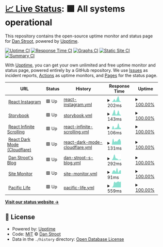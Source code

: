 # [📈 Live Status](https://dstroot.github.io/site-monitor): <!--live status--> **🟩 All systems operational**

This repository contains the open-source uptime monitor and status page for [Dan Stroot](https://danstroot.com), powered by [Upptime](https://github.com/upptime/upptime).

[![Uptime CI](https://github.com/dstroot/site-monitor/workflows/Uptime%20CI/badge.svg)](https://github.com/upptime/upptime/actions?query=workflow%3A%22Uptime+CI%22)
[![Response Time CI](https://github.com/dstroot/site-monitor/workflows/Response%20Time%20CI/badge.svg)](https://github.com/upptime/upptime/actions?query=workflow%3A%22Response+Time+CI%22)
[![Graphs CI](https://github.com/dstroot/site-monitor/workflows/Graphs%20CI/badge.svg)](https://github.com/upptime/upptime/actions?query=workflow%3A%22Graphs+CI%22)
[![Static Site CI](https://github.com/dstroot/site-monitor/workflows/Static%20Site%20CI/badge.svg)](https://github.com/upptime/upptime/actions?query=workflow%3A%22Static+Site+CI%22)
[![Summary CI](https://github.com/dstroot/site-monitor/workflows/Summary%20CI/badge.svg)](https://github.com/upptime/upptime/actions?query=workflow%3A%22Summary+CI%22)

With [Upptime](https://upptime.js.org), you can get your own unlimited and free uptime monitor and status page, powered entirely by a GitHub repository. We use [Issues](https://github.com/dstroot/site-monitor/issues) as incident reports, [Actions](https://github.com/dstroot/site-monitor/actions) as uptime monitors, and [Pages](https://dstroot.github.io/site-monitor) for the status page.

<!--start: status pages-->
<!-- This summary is generated by Upptime (https://github.com/upptime/upptime) -->
<!-- Do not edit this manually, your changes will be overwritten -->
<!-- prettier-ignore -->
| URL | Status | History | Response Time | Uptime |
| --- | ------ | ------- | ------------- | ------ |
| <img alt="" src="https://favicons.githubusercontent.com/affectionate-aryabhata-c22561.netlify.app" height="13"> [React Instagram](https://affectionate-aryabhata-c22561.netlify.app/) | 🟩 Up | [react-instagram.yml](https://github.com/dstroot/site-monitor/commits/HEAD/history/react-instagram.yml) | <details><summary><img alt="Response time graph" src="./graphs/react-instagram/response-time-week.png" height="20"> 202ms</summary><br><a href="https://dstroot.github.io/site-monitor/history/react-instagram"><img alt="Response time 132" src="https://img.shields.io/endpoint?url=https%3A%2F%2Fraw.githubusercontent.com%2Fdstroot%2Fsite-monitor%2FHEAD%2Fapi%2Freact-instagram%2Fresponse-time.json"></a><br><a href="https://dstroot.github.io/site-monitor/history/react-instagram"><img alt="24-hour response time 37" src="https://img.shields.io/endpoint?url=https%3A%2F%2Fraw.githubusercontent.com%2Fdstroot%2Fsite-monitor%2FHEAD%2Fapi%2Freact-instagram%2Fresponse-time-day.json"></a><br><a href="https://dstroot.github.io/site-monitor/history/react-instagram"><img alt="7-day response time 202" src="https://img.shields.io/endpoint?url=https%3A%2F%2Fraw.githubusercontent.com%2Fdstroot%2Fsite-monitor%2FHEAD%2Fapi%2Freact-instagram%2Fresponse-time-week.json"></a><br><a href="https://dstroot.github.io/site-monitor/history/react-instagram"><img alt="30-day response time 141" src="https://img.shields.io/endpoint?url=https%3A%2F%2Fraw.githubusercontent.com%2Fdstroot%2Fsite-monitor%2FHEAD%2Fapi%2Freact-instagram%2Fresponse-time-month.json"></a><br><a href="https://dstroot.github.io/site-monitor/history/react-instagram"><img alt="1-year response time 132" src="https://img.shields.io/endpoint?url=https%3A%2F%2Fraw.githubusercontent.com%2Fdstroot%2Fsite-monitor%2FHEAD%2Fapi%2Freact-instagram%2Fresponse-time-year.json"></a></details> | <details><summary><a href="https://dstroot.github.io/site-monitor/history/react-instagram">100.00%</a></summary><a href="https://dstroot.github.io/site-monitor/history/react-instagram"><img alt="All-time uptime 100.00%" src="https://img.shields.io/endpoint?url=https%3A%2F%2Fraw.githubusercontent.com%2Fdstroot%2Fsite-monitor%2FHEAD%2Fapi%2Freact-instagram%2Fuptime.json"></a><br><a href="https://dstroot.github.io/site-monitor/history/react-instagram"><img alt="24-hour uptime 100.00%" src="https://img.shields.io/endpoint?url=https%3A%2F%2Fraw.githubusercontent.com%2Fdstroot%2Fsite-monitor%2FHEAD%2Fapi%2Freact-instagram%2Fuptime-day.json"></a><br><a href="https://dstroot.github.io/site-monitor/history/react-instagram"><img alt="7-day uptime 100.00%" src="https://img.shields.io/endpoint?url=https%3A%2F%2Fraw.githubusercontent.com%2Fdstroot%2Fsite-monitor%2FHEAD%2Fapi%2Freact-instagram%2Fuptime-week.json"></a><br><a href="https://dstroot.github.io/site-monitor/history/react-instagram"><img alt="30-day uptime 100.00%" src="https://img.shields.io/endpoint?url=https%3A%2F%2Fraw.githubusercontent.com%2Fdstroot%2Fsite-monitor%2FHEAD%2Fapi%2Freact-instagram%2Fuptime-month.json"></a><br><a href="https://dstroot.github.io/site-monitor/history/react-instagram"><img alt="1-year uptime 100.00%" src="https://img.shields.io/endpoint?url=https%3A%2F%2Fraw.githubusercontent.com%2Fdstroot%2Fsite-monitor%2FHEAD%2Fapi%2Freact-instagram%2Fuptime-year.json"></a></details>
| <img alt="" src="https://favicons.githubusercontent.com/zealous-fermat-ea58fd.netlify.app" height="13"> [Storybook](https://zealous-fermat-ea58fd.netlify.app/) | 🟩 Up | [storybook.yml](https://github.com/dstroot/site-monitor/commits/HEAD/history/storybook.yml) | <details><summary><img alt="Response time graph" src="./graphs/storybook/response-time-week.png" height="20"> 143ms</summary><br><a href="https://dstroot.github.io/site-monitor/history/storybook"><img alt="Response time 127" src="https://img.shields.io/endpoint?url=https%3A%2F%2Fraw.githubusercontent.com%2Fdstroot%2Fsite-monitor%2FHEAD%2Fapi%2Fstorybook%2Fresponse-time.json"></a><br><a href="https://dstroot.github.io/site-monitor/history/storybook"><img alt="24-hour response time 35" src="https://img.shields.io/endpoint?url=https%3A%2F%2Fraw.githubusercontent.com%2Fdstroot%2Fsite-monitor%2FHEAD%2Fapi%2Fstorybook%2Fresponse-time-day.json"></a><br><a href="https://dstroot.github.io/site-monitor/history/storybook"><img alt="7-day response time 143" src="https://img.shields.io/endpoint?url=https%3A%2F%2Fraw.githubusercontent.com%2Fdstroot%2Fsite-monitor%2FHEAD%2Fapi%2Fstorybook%2Fresponse-time-week.json"></a><br><a href="https://dstroot.github.io/site-monitor/history/storybook"><img alt="30-day response time 114" src="https://img.shields.io/endpoint?url=https%3A%2F%2Fraw.githubusercontent.com%2Fdstroot%2Fsite-monitor%2FHEAD%2Fapi%2Fstorybook%2Fresponse-time-month.json"></a><br><a href="https://dstroot.github.io/site-monitor/history/storybook"><img alt="1-year response time 127" src="https://img.shields.io/endpoint?url=https%3A%2F%2Fraw.githubusercontent.com%2Fdstroot%2Fsite-monitor%2FHEAD%2Fapi%2Fstorybook%2Fresponse-time-year.json"></a></details> | <details><summary><a href="https://dstroot.github.io/site-monitor/history/storybook">100.00%</a></summary><a href="https://dstroot.github.io/site-monitor/history/storybook"><img alt="All-time uptime 100.00%" src="https://img.shields.io/endpoint?url=https%3A%2F%2Fraw.githubusercontent.com%2Fdstroot%2Fsite-monitor%2FHEAD%2Fapi%2Fstorybook%2Fuptime.json"></a><br><a href="https://dstroot.github.io/site-monitor/history/storybook"><img alt="24-hour uptime 100.00%" src="https://img.shields.io/endpoint?url=https%3A%2F%2Fraw.githubusercontent.com%2Fdstroot%2Fsite-monitor%2FHEAD%2Fapi%2Fstorybook%2Fuptime-day.json"></a><br><a href="https://dstroot.github.io/site-monitor/history/storybook"><img alt="7-day uptime 100.00%" src="https://img.shields.io/endpoint?url=https%3A%2F%2Fraw.githubusercontent.com%2Fdstroot%2Fsite-monitor%2FHEAD%2Fapi%2Fstorybook%2Fuptime-week.json"></a><br><a href="https://dstroot.github.io/site-monitor/history/storybook"><img alt="30-day uptime 100.00%" src="https://img.shields.io/endpoint?url=https%3A%2F%2Fraw.githubusercontent.com%2Fdstroot%2Fsite-monitor%2FHEAD%2Fapi%2Fstorybook%2Fuptime-month.json"></a><br><a href="https://dstroot.github.io/site-monitor/history/storybook"><img alt="1-year uptime 100.00%" src="https://img.shields.io/endpoint?url=https%3A%2F%2Fraw.githubusercontent.com%2Fdstroot%2Fsite-monitor%2FHEAD%2Fapi%2Fstorybook%2Fuptime-year.json"></a></details>
| <img alt="" src="https://favicons.githubusercontent.com/modest-panini-61a8ce.netlify.app" height="13"> [React Infinite Scrolling](https://modest-panini-61a8ce.netlify.app/) | 🟩 Up | [react-infinite-scrolling.yml](https://github.com/dstroot/site-monitor/commits/HEAD/history/react-infinite-scrolling.yml) | <details><summary><img alt="Response time graph" src="./graphs/react-infinite-scrolling/response-time-week.png" height="20"> 106ms</summary><br><a href="https://dstroot.github.io/site-monitor/history/react-infinite-scrolling"><img alt="Response time 126" src="https://img.shields.io/endpoint?url=https%3A%2F%2Fraw.githubusercontent.com%2Fdstroot%2Fsite-monitor%2FHEAD%2Fapi%2Freact-infinite-scrolling%2Fresponse-time.json"></a><br><a href="https://dstroot.github.io/site-monitor/history/react-infinite-scrolling"><img alt="24-hour response time 68" src="https://img.shields.io/endpoint?url=https%3A%2F%2Fraw.githubusercontent.com%2Fdstroot%2Fsite-monitor%2FHEAD%2Fapi%2Freact-infinite-scrolling%2Fresponse-time-day.json"></a><br><a href="https://dstroot.github.io/site-monitor/history/react-infinite-scrolling"><img alt="7-day response time 106" src="https://img.shields.io/endpoint?url=https%3A%2F%2Fraw.githubusercontent.com%2Fdstroot%2Fsite-monitor%2FHEAD%2Fapi%2Freact-infinite-scrolling%2Fresponse-time-week.json"></a><br><a href="https://dstroot.github.io/site-monitor/history/react-infinite-scrolling"><img alt="30-day response time 112" src="https://img.shields.io/endpoint?url=https%3A%2F%2Fraw.githubusercontent.com%2Fdstroot%2Fsite-monitor%2FHEAD%2Fapi%2Freact-infinite-scrolling%2Fresponse-time-month.json"></a><br><a href="https://dstroot.github.io/site-monitor/history/react-infinite-scrolling"><img alt="1-year response time 126" src="https://img.shields.io/endpoint?url=https%3A%2F%2Fraw.githubusercontent.com%2Fdstroot%2Fsite-monitor%2FHEAD%2Fapi%2Freact-infinite-scrolling%2Fresponse-time-year.json"></a></details> | <details><summary><a href="https://dstroot.github.io/site-monitor/history/react-infinite-scrolling">100.00%</a></summary><a href="https://dstroot.github.io/site-monitor/history/react-infinite-scrolling"><img alt="All-time uptime 100.00%" src="https://img.shields.io/endpoint?url=https%3A%2F%2Fraw.githubusercontent.com%2Fdstroot%2Fsite-monitor%2FHEAD%2Fapi%2Freact-infinite-scrolling%2Fuptime.json"></a><br><a href="https://dstroot.github.io/site-monitor/history/react-infinite-scrolling"><img alt="24-hour uptime 100.00%" src="https://img.shields.io/endpoint?url=https%3A%2F%2Fraw.githubusercontent.com%2Fdstroot%2Fsite-monitor%2FHEAD%2Fapi%2Freact-infinite-scrolling%2Fuptime-day.json"></a><br><a href="https://dstroot.github.io/site-monitor/history/react-infinite-scrolling"><img alt="7-day uptime 100.00%" src="https://img.shields.io/endpoint?url=https%3A%2F%2Fraw.githubusercontent.com%2Fdstroot%2Fsite-monitor%2FHEAD%2Fapi%2Freact-infinite-scrolling%2Fuptime-week.json"></a><br><a href="https://dstroot.github.io/site-monitor/history/react-infinite-scrolling"><img alt="30-day uptime 100.00%" src="https://img.shields.io/endpoint?url=https%3A%2F%2Fraw.githubusercontent.com%2Fdstroot%2Fsite-monitor%2FHEAD%2Fapi%2Freact-infinite-scrolling%2Fuptime-month.json"></a><br><a href="https://dstroot.github.io/site-monitor/history/react-infinite-scrolling"><img alt="1-year uptime 100.00%" src="https://img.shields.io/endpoint?url=https%3A%2F%2Fraw.githubusercontent.com%2Fdstroot%2Fsite-monitor%2FHEAD%2Fapi%2Freact-infinite-scrolling%2Fuptime-year.json"></a></details>
| <img alt="" src="https://favicons.githubusercontent.com/react-darkmode.burley.workers.dev" height="13"> [React Dark Mode (Cloudflare)](https://react-darkmode.burley.workers.dev/) | 🟩 Up | [react-dark-mode-cloudflare.yml](https://github.com/dstroot/site-monitor/commits/HEAD/history/react-dark-mode-cloudflare.yml) | <details><summary><img alt="Response time graph" src="./graphs/react-dark-mode-cloudflare/response-time-week.png" height="20"> 131ms</summary><br><a href="https://dstroot.github.io/site-monitor/history/react-dark-mode-cloudflare"><img alt="Response time 122" src="https://img.shields.io/endpoint?url=https%3A%2F%2Fraw.githubusercontent.com%2Fdstroot%2Fsite-monitor%2FHEAD%2Fapi%2Freact-dark-mode-cloudflare%2Fresponse-time.json"></a><br><a href="https://dstroot.github.io/site-monitor/history/react-dark-mode-cloudflare"><img alt="24-hour response time 94" src="https://img.shields.io/endpoint?url=https%3A%2F%2Fraw.githubusercontent.com%2Fdstroot%2Fsite-monitor%2FHEAD%2Fapi%2Freact-dark-mode-cloudflare%2Fresponse-time-day.json"></a><br><a href="https://dstroot.github.io/site-monitor/history/react-dark-mode-cloudflare"><img alt="7-day response time 131" src="https://img.shields.io/endpoint?url=https%3A%2F%2Fraw.githubusercontent.com%2Fdstroot%2Fsite-monitor%2FHEAD%2Fapi%2Freact-dark-mode-cloudflare%2Fresponse-time-week.json"></a><br><a href="https://dstroot.github.io/site-monitor/history/react-dark-mode-cloudflare"><img alt="30-day response time 126" src="https://img.shields.io/endpoint?url=https%3A%2F%2Fraw.githubusercontent.com%2Fdstroot%2Fsite-monitor%2FHEAD%2Fapi%2Freact-dark-mode-cloudflare%2Fresponse-time-month.json"></a><br><a href="https://dstroot.github.io/site-monitor/history/react-dark-mode-cloudflare"><img alt="1-year response time 122" src="https://img.shields.io/endpoint?url=https%3A%2F%2Fraw.githubusercontent.com%2Fdstroot%2Fsite-monitor%2FHEAD%2Fapi%2Freact-dark-mode-cloudflare%2Fresponse-time-year.json"></a></details> | <details><summary><a href="https://dstroot.github.io/site-monitor/history/react-dark-mode-cloudflare">100.00%</a></summary><a href="https://dstroot.github.io/site-monitor/history/react-dark-mode-cloudflare"><img alt="All-time uptime 100.00%" src="https://img.shields.io/endpoint?url=https%3A%2F%2Fraw.githubusercontent.com%2Fdstroot%2Fsite-monitor%2FHEAD%2Fapi%2Freact-dark-mode-cloudflare%2Fuptime.json"></a><br><a href="https://dstroot.github.io/site-monitor/history/react-dark-mode-cloudflare"><img alt="24-hour uptime 100.00%" src="https://img.shields.io/endpoint?url=https%3A%2F%2Fraw.githubusercontent.com%2Fdstroot%2Fsite-monitor%2FHEAD%2Fapi%2Freact-dark-mode-cloudflare%2Fuptime-day.json"></a><br><a href="https://dstroot.github.io/site-monitor/history/react-dark-mode-cloudflare"><img alt="7-day uptime 100.00%" src="https://img.shields.io/endpoint?url=https%3A%2F%2Fraw.githubusercontent.com%2Fdstroot%2Fsite-monitor%2FHEAD%2Fapi%2Freact-dark-mode-cloudflare%2Fuptime-week.json"></a><br><a href="https://dstroot.github.io/site-monitor/history/react-dark-mode-cloudflare"><img alt="30-day uptime 100.00%" src="https://img.shields.io/endpoint?url=https%3A%2F%2Fraw.githubusercontent.com%2Fdstroot%2Fsite-monitor%2FHEAD%2Fapi%2Freact-dark-mode-cloudflare%2Fuptime-month.json"></a><br><a href="https://dstroot.github.io/site-monitor/history/react-dark-mode-cloudflare"><img alt="1-year uptime 100.00%" src="https://img.shields.io/endpoint?url=https%3A%2F%2Fraw.githubusercontent.com%2Fdstroot%2Fsite-monitor%2FHEAD%2Fapi%2Freact-dark-mode-cloudflare%2Fuptime-year.json"></a></details>
| <img alt="" src="https://favicons.githubusercontent.com/danstroot.com" height="13"> [Dan Stroot's Blog](https://danstroot.com/) | 🟩 Up | [dan-stroot-s-blog.yml](https://github.com/dstroot/site-monitor/commits/HEAD/history/dan-stroot-s-blog.yml) | <details><summary><img alt="Response time graph" src="./graphs/dan-stroot-s-blog/response-time-week.png" height="20"> 292ms</summary><br><a href="https://dstroot.github.io/site-monitor/history/dan-stroot-s-blog"><img alt="Response time 162" src="https://img.shields.io/endpoint?url=https%3A%2F%2Fraw.githubusercontent.com%2Fdstroot%2Fsite-monitor%2FHEAD%2Fapi%2Fdan-stroot-s-blog%2Fresponse-time.json"></a><br><a href="https://dstroot.github.io/site-monitor/history/dan-stroot-s-blog"><img alt="24-hour response time 134" src="https://img.shields.io/endpoint?url=https%3A%2F%2Fraw.githubusercontent.com%2Fdstroot%2Fsite-monitor%2FHEAD%2Fapi%2Fdan-stroot-s-blog%2Fresponse-time-day.json"></a><br><a href="https://dstroot.github.io/site-monitor/history/dan-stroot-s-blog"><img alt="7-day response time 292" src="https://img.shields.io/endpoint?url=https%3A%2F%2Fraw.githubusercontent.com%2Fdstroot%2Fsite-monitor%2FHEAD%2Fapi%2Fdan-stroot-s-blog%2Fresponse-time-week.json"></a><br><a href="https://dstroot.github.io/site-monitor/history/dan-stroot-s-blog"><img alt="30-day response time 218" src="https://img.shields.io/endpoint?url=https%3A%2F%2Fraw.githubusercontent.com%2Fdstroot%2Fsite-monitor%2FHEAD%2Fapi%2Fdan-stroot-s-blog%2Fresponse-time-month.json"></a><br><a href="https://dstroot.github.io/site-monitor/history/dan-stroot-s-blog"><img alt="1-year response time 162" src="https://img.shields.io/endpoint?url=https%3A%2F%2Fraw.githubusercontent.com%2Fdstroot%2Fsite-monitor%2FHEAD%2Fapi%2Fdan-stroot-s-blog%2Fresponse-time-year.json"></a></details> | <details><summary><a href="https://dstroot.github.io/site-monitor/history/dan-stroot-s-blog">100.00%</a></summary><a href="https://dstroot.github.io/site-monitor/history/dan-stroot-s-blog"><img alt="All-time uptime 100.00%" src="https://img.shields.io/endpoint?url=https%3A%2F%2Fraw.githubusercontent.com%2Fdstroot%2Fsite-monitor%2FHEAD%2Fapi%2Fdan-stroot-s-blog%2Fuptime.json"></a><br><a href="https://dstroot.github.io/site-monitor/history/dan-stroot-s-blog"><img alt="24-hour uptime 100.00%" src="https://img.shields.io/endpoint?url=https%3A%2F%2Fraw.githubusercontent.com%2Fdstroot%2Fsite-monitor%2FHEAD%2Fapi%2Fdan-stroot-s-blog%2Fuptime-day.json"></a><br><a href="https://dstroot.github.io/site-monitor/history/dan-stroot-s-blog"><img alt="7-day uptime 100.00%" src="https://img.shields.io/endpoint?url=https%3A%2F%2Fraw.githubusercontent.com%2Fdstroot%2Fsite-monitor%2FHEAD%2Fapi%2Fdan-stroot-s-blog%2Fuptime-week.json"></a><br><a href="https://dstroot.github.io/site-monitor/history/dan-stroot-s-blog"><img alt="30-day uptime 100.00%" src="https://img.shields.io/endpoint?url=https%3A%2F%2Fraw.githubusercontent.com%2Fdstroot%2Fsite-monitor%2FHEAD%2Fapi%2Fdan-stroot-s-blog%2Fuptime-month.json"></a><br><a href="https://dstroot.github.io/site-monitor/history/dan-stroot-s-blog"><img alt="1-year uptime 100.00%" src="https://img.shields.io/endpoint?url=https%3A%2F%2Fraw.githubusercontent.com%2Fdstroot%2Fsite-monitor%2FHEAD%2Fapi%2Fdan-stroot-s-blog%2Fuptime-year.json"></a></details>
| <img alt="" src="https://favicons.githubusercontent.com/dstroot.github.io" height="13"> [Site Monitor](https://dstroot.github.io/vds_uptime/) | 🟩 Up | [site-monitor.yml](https://github.com/dstroot/site-monitor/commits/HEAD/history/site-monitor.yml) | <details><summary><img alt="Response time graph" src="./graphs/site-monitor/response-time-week.png" height="20"> 91ms</summary><br><a href="https://dstroot.github.io/site-monitor/history/site-monitor"><img alt="Response time 131" src="https://img.shields.io/endpoint?url=https%3A%2F%2Fraw.githubusercontent.com%2Fdstroot%2Fsite-monitor%2FHEAD%2Fapi%2Fsite-monitor%2Fresponse-time.json"></a><br><a href="https://dstroot.github.io/site-monitor/history/site-monitor"><img alt="24-hour response time 102" src="https://img.shields.io/endpoint?url=https%3A%2F%2Fraw.githubusercontent.com%2Fdstroot%2Fsite-monitor%2FHEAD%2Fapi%2Fsite-monitor%2Fresponse-time-day.json"></a><br><a href="https://dstroot.github.io/site-monitor/history/site-monitor"><img alt="7-day response time 91" src="https://img.shields.io/endpoint?url=https%3A%2F%2Fraw.githubusercontent.com%2Fdstroot%2Fsite-monitor%2FHEAD%2Fapi%2Fsite-monitor%2Fresponse-time-week.json"></a><br><a href="https://dstroot.github.io/site-monitor/history/site-monitor"><img alt="30-day response time 108" src="https://img.shields.io/endpoint?url=https%3A%2F%2Fraw.githubusercontent.com%2Fdstroot%2Fsite-monitor%2FHEAD%2Fapi%2Fsite-monitor%2Fresponse-time-month.json"></a><br><a href="https://dstroot.github.io/site-monitor/history/site-monitor"><img alt="1-year response time 131" src="https://img.shields.io/endpoint?url=https%3A%2F%2Fraw.githubusercontent.com%2Fdstroot%2Fsite-monitor%2FHEAD%2Fapi%2Fsite-monitor%2Fresponse-time-year.json"></a></details> | <details><summary><a href="https://dstroot.github.io/site-monitor/history/site-monitor">100.00%</a></summary><a href="https://dstroot.github.io/site-monitor/history/site-monitor"><img alt="All-time uptime 100.00%" src="https://img.shields.io/endpoint?url=https%3A%2F%2Fraw.githubusercontent.com%2Fdstroot%2Fsite-monitor%2FHEAD%2Fapi%2Fsite-monitor%2Fuptime.json"></a><br><a href="https://dstroot.github.io/site-monitor/history/site-monitor"><img alt="24-hour uptime 100.00%" src="https://img.shields.io/endpoint?url=https%3A%2F%2Fraw.githubusercontent.com%2Fdstroot%2Fsite-monitor%2FHEAD%2Fapi%2Fsite-monitor%2Fuptime-day.json"></a><br><a href="https://dstroot.github.io/site-monitor/history/site-monitor"><img alt="7-day uptime 100.00%" src="https://img.shields.io/endpoint?url=https%3A%2F%2Fraw.githubusercontent.com%2Fdstroot%2Fsite-monitor%2FHEAD%2Fapi%2Fsite-monitor%2Fuptime-week.json"></a><br><a href="https://dstroot.github.io/site-monitor/history/site-monitor"><img alt="30-day uptime 100.00%" src="https://img.shields.io/endpoint?url=https%3A%2F%2Fraw.githubusercontent.com%2Fdstroot%2Fsite-monitor%2FHEAD%2Fapi%2Fsite-monitor%2Fuptime-month.json"></a><br><a href="https://dstroot.github.io/site-monitor/history/site-monitor"><img alt="1-year uptime 100.00%" src="https://img.shields.io/endpoint?url=https%3A%2F%2Fraw.githubusercontent.com%2Fdstroot%2Fsite-monitor%2FHEAD%2Fapi%2Fsite-monitor%2Fuptime-year.json"></a></details>
| <img alt="" src="https://favicons.githubusercontent.com/www.pacificlife.com" height="13"> [Pacific Life](https://www.pacificlife.com/) | 🟩 Up | [pacific-life.yml](https://github.com/dstroot/site-monitor/commits/HEAD/history/pacific-life.yml) | <details><summary><img alt="Response time graph" src="./graphs/pacific-life/response-time-week.png" height="20"> 559ms</summary><br><a href="https://dstroot.github.io/site-monitor/history/pacific-life"><img alt="Response time 668" src="https://img.shields.io/endpoint?url=https%3A%2F%2Fraw.githubusercontent.com%2Fdstroot%2Fsite-monitor%2FHEAD%2Fapi%2Fpacific-life%2Fresponse-time.json"></a><br><a href="https://dstroot.github.io/site-monitor/history/pacific-life"><img alt="24-hour response time 667" src="https://img.shields.io/endpoint?url=https%3A%2F%2Fraw.githubusercontent.com%2Fdstroot%2Fsite-monitor%2FHEAD%2Fapi%2Fpacific-life%2Fresponse-time-day.json"></a><br><a href="https://dstroot.github.io/site-monitor/history/pacific-life"><img alt="7-day response time 559" src="https://img.shields.io/endpoint?url=https%3A%2F%2Fraw.githubusercontent.com%2Fdstroot%2Fsite-monitor%2FHEAD%2Fapi%2Fpacific-life%2Fresponse-time-week.json"></a><br><a href="https://dstroot.github.io/site-monitor/history/pacific-life"><img alt="30-day response time 578" src="https://img.shields.io/endpoint?url=https%3A%2F%2Fraw.githubusercontent.com%2Fdstroot%2Fsite-monitor%2FHEAD%2Fapi%2Fpacific-life%2Fresponse-time-month.json"></a><br><a href="https://dstroot.github.io/site-monitor/history/pacific-life"><img alt="1-year response time 668" src="https://img.shields.io/endpoint?url=https%3A%2F%2Fraw.githubusercontent.com%2Fdstroot%2Fsite-monitor%2FHEAD%2Fapi%2Fpacific-life%2Fresponse-time-year.json"></a></details> | <details><summary><a href="https://dstroot.github.io/site-monitor/history/pacific-life">100.00%</a></summary><a href="https://dstroot.github.io/site-monitor/history/pacific-life"><img alt="All-time uptime 100.00%" src="https://img.shields.io/endpoint?url=https%3A%2F%2Fraw.githubusercontent.com%2Fdstroot%2Fsite-monitor%2FHEAD%2Fapi%2Fpacific-life%2Fuptime.json"></a><br><a href="https://dstroot.github.io/site-monitor/history/pacific-life"><img alt="24-hour uptime 100.00%" src="https://img.shields.io/endpoint?url=https%3A%2F%2Fraw.githubusercontent.com%2Fdstroot%2Fsite-monitor%2FHEAD%2Fapi%2Fpacific-life%2Fuptime-day.json"></a><br><a href="https://dstroot.github.io/site-monitor/history/pacific-life"><img alt="7-day uptime 100.00%" src="https://img.shields.io/endpoint?url=https%3A%2F%2Fraw.githubusercontent.com%2Fdstroot%2Fsite-monitor%2FHEAD%2Fapi%2Fpacific-life%2Fuptime-week.json"></a><br><a href="https://dstroot.github.io/site-monitor/history/pacific-life"><img alt="30-day uptime 100.00%" src="https://img.shields.io/endpoint?url=https%3A%2F%2Fraw.githubusercontent.com%2Fdstroot%2Fsite-monitor%2FHEAD%2Fapi%2Fpacific-life%2Fuptime-month.json"></a><br><a href="https://dstroot.github.io/site-monitor/history/pacific-life"><img alt="1-year uptime 100.00%" src="https://img.shields.io/endpoint?url=https%3A%2F%2Fraw.githubusercontent.com%2Fdstroot%2Fsite-monitor%2FHEAD%2Fapi%2Fpacific-life%2Fuptime-year.json"></a></details>

<!--end: status pages-->

[**Visit our status website →**](https://dstroot.github.io/site-monitor)

## 📄 License

- Powered by: [Upptime](https://github.com/upptime/upptime)
- Code: [MIT](./LICENSE) © [Dan Stroot](https://danstroot.com)
- Data in the `./history` directory: [Open Database License](https://opendatacommons.org/licenses/odbl/1-0/)
